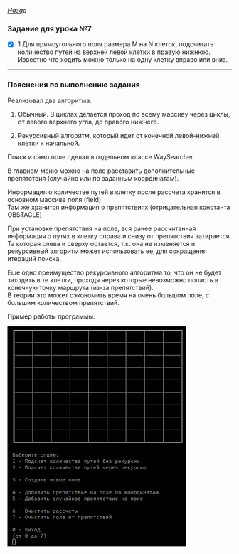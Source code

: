 ﻿*[Назад](./../README.md)*  
  
### Задание для урока №7  
  
- [X] 1 Для прямоугольного поля размера M на N клеток, подсчитать количество путей из верхней левой клетки в правую нижнюю.  
Известно что ходить можно только на одну клетку вправо или вниз.  
  
---  
  
### Пояснения по выполнению задания  
  
Реализовал два алгоритма.  
  
1) Обычный. В циклах делается проход по всему массиву через циклы, от левого верхнего угла, до правого нижнего.  
  
2) Рекурсивный алгоритм, который идет от конечной левой-нижней клетки к начальной.  
  
Поиск и само поле сделал в отдельном классе WaySearcher.  
  
В главном меню можно на поле расставить дополнительные препятствия (случайно или по заданным координатам).  
  
Информация о количестве путей в клетку после рассчета хранится в основном массиве поля (field)  
Там же хранится информация о препятствиях (отрицательная константа OBSTACLE)  
  
При установке препятствия на поле, вся ранее рассчитанная информация о путях в клетку справа и снизу от препятствия затирается.  
Та которая слева и сверху остается, т.к. она не изменяется и рекурсивный алгоритм может использовать ее, для сокращения итераций поиска.  
  
Еще одно преимущество рекурсивного алгоритма то, что он не будет заходить в те клетки, 
проходя через которые невозможно попасть в конечную точку маршрута (из-за препятствий).  
В теории это может сэкономить время на очень большом поле, с большим количеством препятствий.  
  
Пример работы программы:  
  
![Результат](Docs/lesson-07-01.gif "Результат")  
  